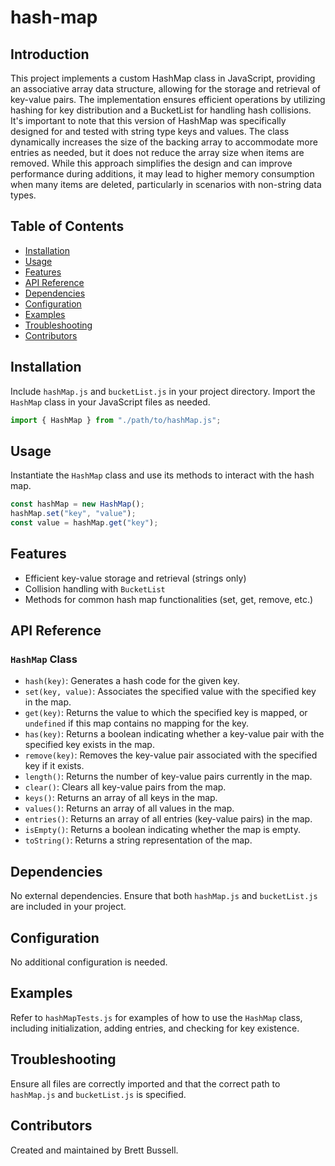 # hash-map

## Introduction

This project implements a custom HashMap class in JavaScript, providing an associative array data structure, allowing for the storage and retrieval of key-value pairs. The implementation ensures efficient operations by utilizing hashing for key distribution and a BucketList for handling hash collisions. It's important to note that this version of HashMap was specifically designed for and tested with string type keys and values. The class dynamically increases the size of the backing array to accommodate more entries as needed, but it does not reduce the array size when items are removed. While this approach simplifies the design and can improve performance during additions, it may lead to higher memory consumption when many items are deleted, particularly in scenarios with non-string data types.

## Table of Contents

- [Installation](#installation)
- [Usage](#usage)
- [Features](#features)
- [API Reference](#api-reference)
- [Dependencies](#dependencies)
- [Configuration](#configuration)
- [Examples](#examples)
- [Troubleshooting](#troubleshooting)
- [Contributors](#contributors)

## Installation

Include `hashMap.js` and `bucketList.js` in your project directory. Import the `HashMap` class in your JavaScript files as needed.

```javascript
import { HashMap } from "./path/to/hashMap.js";
```

## Usage

Instantiate the `HashMap` class and use its methods to interact with the hash map.

```javascript
const hashMap = new HashMap();
hashMap.set("key", "value");
const value = hashMap.get("key");
```

## Features

- Efficient key-value storage and retrieval (strings only)
- Collision handling with `BucketList`
- Methods for common hash map functionalities (set, get, remove, etc.)

## API Reference

### `HashMap` Class

- `hash(key)`: Generates a hash code for the given key.
- `set(key, value)`: Associates the specified value with the specified key in the map.
- `get(key)`: Returns the value to which the specified key is mapped, or `undefined` if this map contains no mapping for the key.
- `has(key)`: Returns a boolean indicating whether a key-value pair with the specified key exists in the map.
- `remove(key)`: Removes the key-value pair associated with the specified key if it exists.
- `length()`: Returns the number of key-value pairs currently in the map.
- `clear()`: Clears all key-value pairs from the map.
- `keys()`: Returns an array of all keys in the map.
- `values()`: Returns an array of all values in the map.
- `entries()`: Returns an array of all entries (key-value pairs) in the map.
- `isEmpty()`: Returns a boolean indicating whether the map is empty.
- `toString()`: Returns a string representation of the map.

## Dependencies

No external dependencies. Ensure that both `hashMap.js` and `bucketList.js` are included in your project.

## Configuration

No additional configuration is needed.

## Examples

Refer to `hashMapTests.js` for examples of how to use the `HashMap` class, including initialization, adding entries, and checking for key existence.

## Troubleshooting

Ensure all files are correctly imported and that the correct path to `hashMap.js` and `bucketList.js` is specified.

## Contributors

Created and maintained by Brett Bussell.

